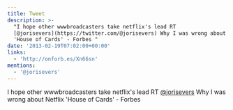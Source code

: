 ```yaml
---
title: Tweet
description: >-
  "I hope other wwwbroadcasters take netflix's lead RT
  [@jorisevers](https://twitter.com/@jorisevers) Why I was wrong about Netflix
  'House of Cards' - Forbes "
date: '2013-02-19T07:02:00+00:00'
links:
  - 'http://onforb.es/Xn66sn'
mentions:
  - '@jorisevers'
---
```

I hope other wwwbroadcasters take netflix's lead RT [@jorisevers](https://twitter.com/@jorisevers) Why I was wrong about Netflix 'House of Cards' - Forbes 
